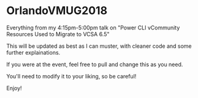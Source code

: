 # OrlandoVMUG2018
Everything from my 4:15pm-5:00pm talk on "Power CLI vCommunity Resources Used to Migrate to VCSA 6.5"

This will be updated as best as I can muster, with cleaner code and some further explainations.

If you were at the event, feel free to pull and change this as you need.

You'll need to modify it to your liking, so be careful!

Enjoy!
